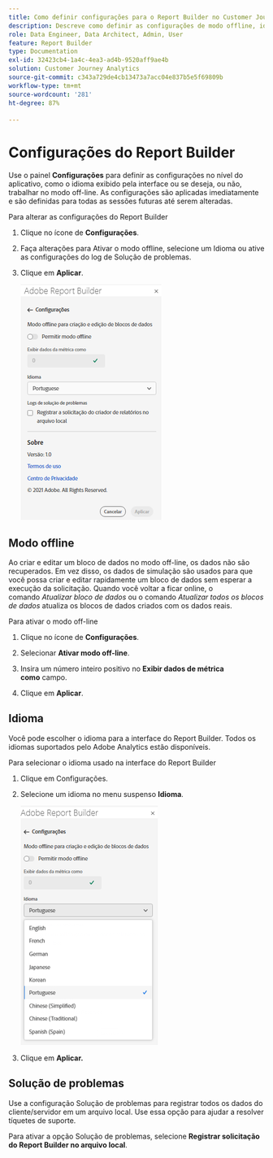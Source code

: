 ```yaml
---
title: Como definir configurações para o Report Builder no Customer Journey Analytics
description: Descreve como definir as configurações de modo offline, idioma, data de início e solução de problemas.
role: Data Engineer, Data Architect, Admin, User
feature: Report Builder
type: Documentation
exl-id: 32423cb4-1a4c-4ea3-ad4b-9520aff9ae4b
solution: Customer Journey Analytics
source-git-commit: c343a729de4cb13473a7acc04e837b5e5f69809b
workflow-type: tm+mt
source-wordcount: '281'
ht-degree: 87%

---
```


# Configurações do Report Builder

Use o painel **Configurações** para definir as configurações no nível do aplicativo, como o idioma exibido pela interface ou se deseja, ou não, trabalhar no modo off-line. As configurações são aplicadas imediatamente e são definidas para todas as sessões futuras até serem alteradas.

Para alterar as configurações do Report Builder

1. Clique no ícone de **Configurações**.

1. Faça alterações para Ativar o modo offline, selecione um Idioma ou ative as configurações do log de Solução de problemas.

1. Clique em **Aplicar**.

   ![Painel Intervalo de datas do Report Builder mostrando o botão Cancelar e Aplicar.](./assets/image38.png)

## Modo offline

Ao criar e editar um bloco de dados no modo off-line, os dados não são recuperados. Em vez disso, os dados de simulação são usados para que você possa criar e editar rapidamente um bloco de dados sem esperar a execução da solicitação. Quando você voltar a ficar online, o comando *Atualizar bloco de dados* ou o comando *Atualizar todos os blocos de dados* atualiza os blocos de dados criados com os dados reais.

Para ativar o modo off-line

1. Clique no ícone de **Configurações**.

1. Selecionar **Ativar modo off-line**.

1. Insira um número inteiro positivo no **Exibir dados de métrica como** campo.

1. Clique em **Aplicar**.

## Idioma

Você pode escolher o idioma para a interface do Report Builder. Todos os idiomas suportados pelo Adobe Analytics estão disponíveis.

Para selecionar o idioma usado na interface do Report Builder

1. Clique em Configurações.

1. Selecione um idioma no menu suspenso **Idioma**.

   ![painel Intervalo de datas do Report Builder mostrando a lista Idioma com inglês selecionado.](./assets/image39.png)

1. Clique em **Aplicar.**

## Solução de problemas

Use a configuração Solução de problemas para registrar todos os dados do cliente/servidor em um arquivo local. Use essa opção para ajudar a resolver tíquetes de suporte.

Para ativar a opção Solução de problemas, selecione **Registrar solicitação do Report Builder no arquivo local**.
